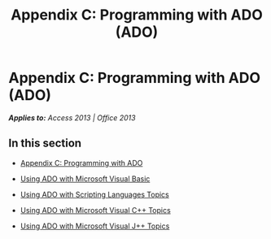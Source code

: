 ﻿---
title: 'Appendix C: Programming with ADO (ADO)'
TOCTitle: 'Appendix C: Programming with ADO'
ms:assetid: e14ec202-0afd-4b12-8254-fe1f5c2b8b08
ms:mtpsurl: https://msdn.microsoft.com/en-us/library/JJ250147(v=office.15)
ms:contentKeyID: 48548257
ms.date: 09/18/2015
mtps_version: v=office.15
---

# Appendix C: Programming with ADO (ADO)


_**Applies to:** Access 2013 | Office 2013_

## In this section

  - [Appendix C: Programming with ADO](appendix-c-programming-with-ado.md)

  - [Using ADO with Microsoft Visual Basic](using-ado-with-microsoft-visual-basic.md)

  - [Using ADO with Scripting Languages Topics](using-ado-with-scripting-languages-topics.md)

  - [Using ADO with Microsoft Visual C++ Topics](using-ado-with-microsoft-visual-c-topics.md)

  - [Using ADO with Microsoft Visual J++ Topics](using-ado-with-microsoft-visual-j-topics.md)

